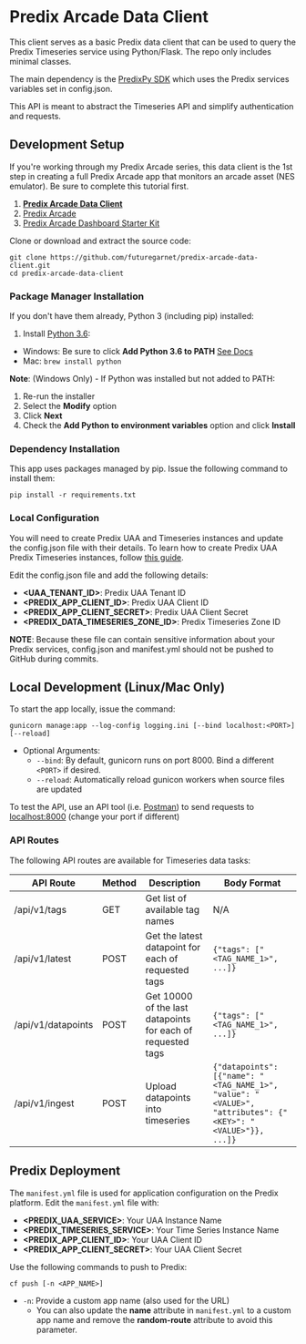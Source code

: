# Predix Arcade Data Client

This client serves as a basic Predix data client that can be used to query the Predix Timeseries service using Python/Flask. The repo only includes minimal classes.

The main dependency is the [PredixPy SDK](https://predixpy.run.aws-usw02-pr.ice.predix.io/index.html) which uses the Predix services variables set in config.json.

This API is meant to abstract the Timeseries API and simplify authentication and requests.


## Development Setup

If you're working through my Predix Arcade series, this data client is the 1st step in creating a full Predix Arcade app that monitors an arcade asset (NES emulator). Be sure to complete this tutorial first.

1. **[Predix Arcade Data Client](https://github.com/futuregarnet/predix-arcade-data-client#predix-arcade-data-client)**
1. [Predix Arcade](https://github.com/futuregarnet/predix-arcade#predix-arcade)
1. [Predix Arcade Dashboard Starter Kit](https://github.com/futuregarnet/predix-arcade-dashboard-starter-kit#predix-arcade-dashboard-starter-kit)

Clone or download and extract the source code:

```shell
git clone https://github.com/futuregarnet/predix-arcade-data-client.git
cd predix-arcade-data-client
```

### Package Manager Installation

If you don't have them already, Python 3 (including pip) installed:

1. Install [Python 3.6](https://www.python.org/downloads/release/python-366/):
  - Windows: Be sure to click **Add Python 3.6 to PATH** [See Docs](https://docs.python.org/3/using/windows.html#installation-steps)
  - Mac: `brew install python`

**Note**: (Windows Only) - If Python was installed but not added to PATH:
1. Re-run the installer
1. Select the **Modify** option
1. Click **Next**
1. Check the **Add Python to environment variables** option and click **Install**

### Dependency Installation

This app uses packages managed by pip. Issue the following command to install them:

```shell
pip install -r requirements.txt
```

### Local Configuration

You will need to create Predix UAA and Timeseries instances and update the config.json file with their details. To learn how to create Predix UAA Predix Timeseries instances, follow [this guide](https://www.predix.io/resources/tutorials/tutorial-details.html?tutorial_id=1544).

Edit the config.json file and add the following details:

- **<UAA_TENANT_ID>**: Predix UAA Tenant ID
- **<PREDIX_APP_CLIENT_ID>**: Predix UAA Client ID
- **<PREDIX_APP_CLIENT_SECRET>**: Predix UAA Client Secret
- **<PREDIX_DATA_TIMESERIES_ZONE_ID>**: Predix Timeseries Zone ID

**NOTE**: Because these file can contain sensitive information about your Predix services, config.json and manifest.yml should not be pushed to GitHub during commits.

## Local Development (Linux/Mac Only)

To start the app locally, issue the command:

```shell
gunicorn manage:app --log-config logging.ini [--bind localhost:<PORT>] [--reload]
```

- Optional Arguments:
  - `--bind`: By default, gunicorn runs on port 8000. Bind a different `<PORT>` if desired.
  - `--reload`: Automatically reload gunicon workers when source files are updated

To test the API, use an API tool (i.e. [Postman](https://www.getpostman.com/)) to send requests to [localhost:8000](http://localhost:8000) (change your port if different)

### API Routes

The following API routes are available for Timeseries data tasks:
                                                  
API Route | Method | Description | Body Format                                   
------------ | ------------- | ------------- | -------------                               
/api/v1/tags | GET | Get list of available tag names | N/A
/api/v1/latest | POST | Get the latest datapoint for each of requested tags | `{"tags": ["<TAG_NAME_1>", ...]}`
/api/v1/datapoints | POST | Get 10000 of the last datapoints for each of requested tags | `{"tags": ["<TAG_NAME_1>", ...]}`
/api/v1/ingest | POST | Upload datapoints into timeseries | `{"datapoints": [{"name": "<TAG_NAME_1>", "value": "<VALUE>", "attributes": {"<KEY>": "<VALUE>"}}, ...]}`

## Predix Deployment

The `manifest.yml` file is used for application configuration on the Predix platform. Edit the `manifest.yml` file with:

- **<PREDIX_UAA_SERVICE>**: Your UAA Instance Name
- **<PREDIX_TIMESERIES_SERVICE>**: Your Time Series Instance Name
- **<PREDIX_APP_CLIENT_ID>**: Your UAA Client ID
- **<PREDIX_APP_CLIENT_SECRET>**: Your UAA Client Secret


Use the following commands to push to Predix:

```shell
cf push [-n <APP_NAME>]
```

- `-n`: Provide a custom app name (also used for the URL)
  - You can also update the **name** attribute in `manifest.yml` to a custom app name and remove the **random-route** attribute to avoid this parameter.
